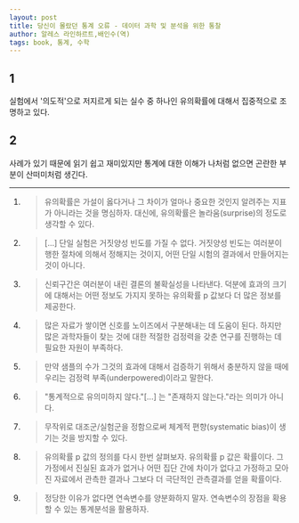 ```yaml
---
layout: post
title: 당신이 몰랐던 통계 오류 - 데이터 과학 및 분석을 위한 통찰
author: 알레스 라인하르트,배인수(역)
tags: book, 통계, 수학
---
```


## 1
실험에서 '의도적'으로 저지르게 되는 실수 중 하나인 유의확률에 대해서 집중적으로 조명하고 있다. 

## 2
사례가 있기 때문에 읽기 쉽고 재미있지만 통계에 대한 이해가 나처럼 없으면 곤란한 부분이 산떠미처럼 생긴다.


-----

1. > 유의확률은 가설이 옳다거나 그 차이가 얼마나 중요한 것인지 알려주는 지표가 아니라는 것을 명심하자. 대신에, 유의확률은 놀라움(surprise)의 정도로 생각할 수 있다.

2. > [...] 단일 실험은 거짓양성 빈도를 가질 수 없다. 거짓양성 빈도는 여러분이 행한 절차에 의해서 정해지는 것이지, 어떤 단일 시험의 결과에서 만들어지는 것이 아니다.

3. > 신뢰구간은 여러분이 내린 결론의 불확실성을 나타낸다. 덕분에 효과의 크기에 대해서는 어떤 정보도 가지지 못하는 유의확률 p 값보다 더 많은 정보를 제공한다.

4. > 많은 자료가 쌓이면 신호를 노이즈에서 구분해내는 데 도움이 된다. 하지만 많은 과학자들이 찾는 것에 대한 적절한 검정력을 갖춘 연구를 진행하는 데 필요한 자원이 부족하다.

5. > 만약 샘플의 수가 그것의 효과에 대해서 검증하기 위해서 충분하지 않을 때에 우리는 검정력 부족(underpowered)이라고 말한다.

6. > "통계적으로 유의미하지 않다."[...] 는 "존재하지 않는다."라는 의미가 아니다.

7. > 무작위로 대조군/실험군을 정함으로써 체계적 편향(systematic bias)이 생기는 것을 방지할 수 있다.

8. > 유의확률 p 값의 정의를 다시 한번 살펴보자. 유의확률 p 값은 확률이다. 그 가정에서 진실된 효과가 없거나 어떤 집단 간에 차이가 없다고 가정하고 모아진 자료에서 관측한 결과나 그보다 더 극단적인 관측결과를 얻을 확률이다.

9. > 정당한 이유가 없다면 연속변수를 양분화하지 말자. 연속변수의 장점을 확용할 수 있는 통계분석을 활용하자.